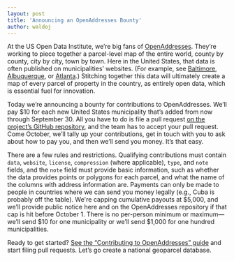 ```yaml
---
layout: post
title: 'Announcing an OpenAddresses Bounty'
author: waldoj
---
```


At the US Open Data Institute, we’re big fans of [OpenAddresses](http://openaddresses.io/). They’re working to piece together a parcel-level map of the entire world, county by county, city by city, town by town. Here in the United States, that data is often published on municipalities’ websites. (For example, see [Baltimore](https://data.baltimorecity.gov/Geographic/Parcels-Shape/jk3c-vrfy), [Albuquerque](http://www.cabq.gov/gis/geographic-information-systems-data), or [Atlanta](http://share.myfultoncountyga.us/GPDownload/FultonCounty/Tax_Parcels2013).) Stitching together this data will ultimately create a map of every parcel of property in the country, as entirely open data, which is essential fuel for innovation.

Today we’re announcing a bounty for contributions to OpenAddresses. We’ll pay $10 for each new United States municipality that’s added from now through September 30. All you have to do is file a pull request [on the project’s GitHub repository](https://github.com/openaddresses/openaddresses), and the team has to accept your pull request. Come October, we’ll tally up your contributions, get in touch with you to ask about how to pay you, and then we’ll send you money. It’s that easy.

There are a few rules and restrictions. Qualifying contributions must contain `data`, `website`, `license`, `compression` (where applicable), `type`, and `note` fields, and the `note` field must provide basic information, such as whether the data provides points or polygons for each parcel, and what the name of the columns with address information are. Payments can only be made to people in countries where we can send you money legally (e.g., Cuba is probably off the table). We're capping cumulative payouts at $5,000, and we’ll provide public notice here and on the OpenAddresses repository if that cap is hit before October 1. There is no per-person minimum or maximum—we’ll send $10 for one municipality or we’ll send $1,000 for one hundred municipalities.

Ready to get started? [See the “Contributing to OpenAddresses” guide](https://github.com/openaddresses/openaddresses/blob/master/CONTRIBUTING.md) and start filing pull requests. Let’s go create a national geoparcel database.
